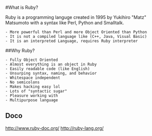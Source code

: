 #What is Ruby? 

Ruby is a programming languge created in 1995 by Yukihiro "Matz" Matsumoto with a syntax like Perl, Python and Smalltalk.

	- More powerful than Perl and more Object Oriented than Python
	- It is not a compiled language like (C++, Java, Visual Basic)
	- It is an interpreted Language, requires Ruby interpreter 

##Why Ruby? 

	- Fully Object Oriented 
	- Almost everything is an object in Ruby 
	- Easily readable code (like English) 
	- Unsurping syntax, naming, and behavior
	- Whitespace independent 
	- No semicolons 
	- Makes hacking easy lol
	- Lots of "syntactic sugar" 
	- Pleasure working with 
	- Multipurpose language

## Doco
http://www.ruby-doc.org/
http://ruby-lang.org/ 

